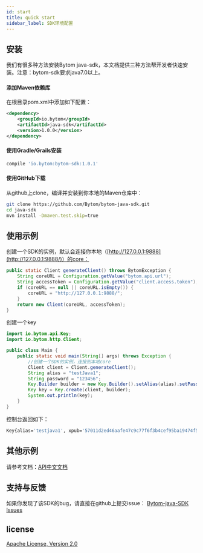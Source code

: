 ```yaml
---
id: start
title: quick start
sidebar_label: SDK环境配置
---
```


## 安装

我们有很多种方法安装Bytom java-sdk，本文档提供三种方法帮开发者快速安装。注意：bytom-sdk要求java7.0以上。

#### 添加Maven依赖库

在根目录pom.xml中添加如下配置：

```xml
<dependency>
    <groupId>io.bytom</groupId>
    <artifactId>java-sdk</artifactId>
    <version>1.0.0</version>
</dependency>
```

#### 使用Gradle/Grails安装

```bash
compile 'io.bytom:bytom-sdk:1.0.1'
```

#### 使用GitHub下载

从github上clone，编译并安装到你本地的Maven仓库中：

```bash
git clone https://github.com/Bytom/bytom-java-sdk.git
cd java-sdk
mvn install -Dmaven.test.skip=true
```

## 使用示例

创建一个SDK的实例，默认会连接你本地（[http://127.0.0.1:9888](http://127.0.0.1:9888/)）的core：

```java
public static Client generateClient() throws BytomException {
    String coreURL = Configuration.getValue("bytom.api.url");
    String accessToken = Configuration.getValue("client.access.token");
    if (coreURL == null || coreURL.isEmpty()) {
        coreURL = "http://127.0.0.1:9888/";
    }
    return new Client(coreURL, accessToken);
}
```

创建一个key

```java
import io.bytom.api.Key;
import io.bytom.http.Client;

public class Main {
    public static void main(String[] args) throws Exception {
        //创建一个SDK的实例，连接到本地core
        Client client = Client.generateClient();
        String alias = "testJava1";
        String password = "123456";
        Key.Builder builder = new Key.Builder().setAlias(alias).setPassword(password);
        Key key = Key.create(client, builder);
        System.out.println(key);
    }
}
```

控制台返回如下：
```bash
Key{alias='testjava1', xpub='57011d2ed46aafe47c9c77f6f3b4cef95ba19474f50d918fefe71a675ac15413c8e733ff6581b311d89bbfb5fedc34de4e7f6aedf2f5ac1f1b56cedc5a23ece9', file='C:\Users\mumu\AppData\Roaming\Bytom\keystore\UTC--2019-04-23T07-19-41.724077700Z--532f7a7a-86d7-44c5-b624-c547be0bd050'}
```

## 其他示例

请参考文档：[API中文文档](docs/key)

## 支持与反馈

如果你发现了该SDK的bug，请直接在github上提交issue： [Bytom-java-SDK Issues](<https://github.com/chainworld/java-bytom/issues>)

## license

[Apache License, Version 2.0](http://www.apache.org/licenses/LICENSE-2.0.txt) 

